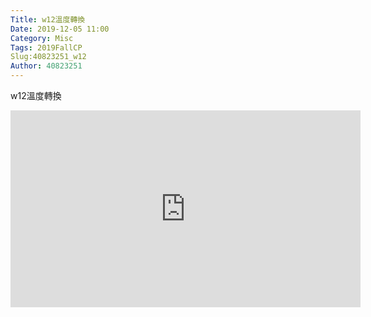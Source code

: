 ```yaml
---
Title: w12溫度轉換
Date: 2019-12-05 11:00
Category: Misc
Tags: 2019FallCP
Slug:40823251_w12
Author: 40823251
---
```


w12溫度轉換

<!-- PELICAN_END_SUMMARY -->

<iframe width="560" height="315" src="https://www.youtube.com/embed/TLOGScPOM9w" frameborder="0" allow="accelerometer; autoplay; encrypted-media; gyroscope; picture-in-picture" allowfullscreen></iframe>